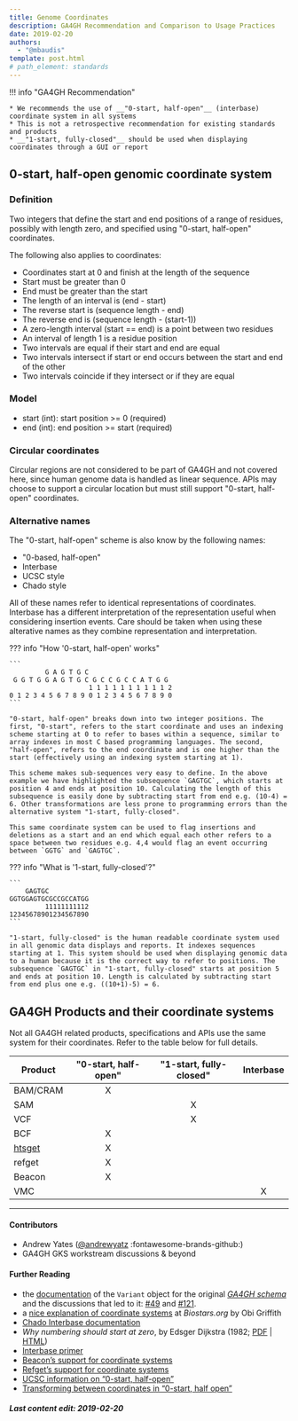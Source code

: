 ```yaml
---
title: Genome Coordinates
description: GA4GH Recommendation and Comparison to Usage Practices
date: 2019-02-20
authors:
  - "@mbaudis"
template: post.html
# path_element: standards
---
```


!!! info "GA4GH Recommendation"

    * We recommends the use of __"0-start, half-open"__ (interbase) coordinate system in all systems
    * This is not a retrospective recommendation for existing standards and products
    * __"1-start, fully-closed"__ should be used when displaying coordinates through a GUI or report

<!--more-->

## 0-start, half-open genomic coordinate system

### Definition

Two integers that define the start and end positions of a range of residues, possibly with length zero, and specified using "0-start, half-open" coordinates.

The following also applies to coordinates:

* Coordinates start at 0 and finish at the length of the sequence
* Start must be greater than 0
* End must be greater than the start
* The length of an interval is (end - start)
* The reverse start is (sequence length - end)
* The reverse end is (sequence length - (start-1))
* A zero-length interval (start == end) is a point between two residues
* An interval of length 1 is a residue position
* Two intervals are equal if their start and end are equal
* Two intervals intersect if start or end occurs between the start and end of the other
* Two intervals coincide if they intersect or if they are equal

### Model

* start (int): start position >= 0 (required)
* end (int): end position >= start (required)

### Circular coordinates

Circular regions are not considered to be part of GA4GH and not covered here, since human genome data is handled as linear sequence. APIs may choose to support a circular location but must still support "0-start, half-open" coordinates.

### Alternative names

The "0-start, half-open" scheme is also know by the following names:

* "0-based, half-open"
* Interbase
* UCSC style
* Chado style

All of these names refer to identical representations of coordinates. Interbase has a different interpretation of the representation useful when considering insertion events. Care should be taken when using these alterative names as they combine representation and interpretation.


??? info "How '0-start, half-open' works"

    ```
             G A G T G C
     G G T G G A G T G C G C C G C C A T G G
                        1 1 1 1 1 1 1 1 1 1 2
    0 1 2 3 4 5 6 7 8 9 0 1 2 3 4 5 6 7 8 9 0
    ```

    "0-start, half-open" breaks down into two integer positions. The first, "0-start", refers to the start coordinate and uses an indexing scheme starting at 0 to refer to bases within a sequence, similar to array indexes in most C based programming languages. The second, "half-open", refers to the end coordinate and is one higher than the start (effectively using an indexing system starting at 1).

    This scheme makes sub-sequences very easy to define. In the above example we have highlighted the subsequence `GAGTGC`, which starts at position 4 and ends at position 10. Calculating the length of this subsequence is easily done by subtracting start from end e.g. (10-4) = 6. Other transformations are less prone to programming errors than the alternative system "1-start, fully-closed".

    This same coordinate system can be used to flag insertions and deletions as a start and an end which equal each other refers to a space between two residues e.g. 4,4 would flag an event occurring between `GGTG` and `GAGTGC`.


??? info "What is '1-start, fully-closed'?"

    ```
        GAGTGC
    GGTGGAGTGCGCCGCCATGG
             11111111112
    12345678901234567890
    ```

    "1-start, fully-closed" is the human readable coordinate system used in all genomic data displays and reports. It indexes sequences starting at 1. This system should be used when displaying genomic data to a human because it is the correct way to refer to positions. The subsequence `GAGTGC` in "1-start, fully-closed" starts at position 5 and ends at position 10. Length is calculated by subtracting start from end plus one e.g. ((10+1)-5) = 6.

## GA4GH Products and their coordinate systems

Not all GA4GH related products, specifications and APIs use the same system for their coordinates. Refer to the table below for full details.

| Product | "0-start, half-open" | "1-start, fully-closed" | Interbase |
| --- | :---: | :---: | :---: |
| BAM/CRAM | X |  |  |
| SAM |  | X |  |
| VCF |  | X |  |
| BCF | X |  |  |
| [htsget](https://samtools.github.io/hts-specs/htsget.html#design-principles) | X |  |  |
| refget | X |  |  |
| Beacon | X |  |  |
| VMC |  |  | X |

--------------------------------------------------------------------------------

#### Contributors

* Andrew Yates ([@andrewyatz](https://github.com/@andrewyatz/) :fontawesome-brands-github:)
* GA4GH GKS workstream discussions & beyond

#### Further Reading

* the [documentation](https://ga4gh-schemas.readthedocs.io/en/latest/schemas/variants.proto.html#protobuf.Variant) of the `Variant` object for the original [_GA4GH schema_](https://github.com/ga4gh/ga4gh-schemas)
and the discussions that led to it:
[#49](https://github.com/ga4gh/ga4gh-schemas/pull/49#issuecomment-44503976)
and [#121](https://github.com/ga4gh/ga4gh-schemas/issues/121).
* a [nice explanation of coordinate systems](https://www.biostars.org/p/84686/) at _Biostars.org_ by Obi Griffith
* [Chado Interbase documentation](http://gmod.org/wiki/Introduction_to_Chado#Interbase_Coordinates)
* _Why numbering should start at zero_, by Edsger Dijkstra (1982; [PDF](http://www.cs.utexas.edu/users/EWD/ewd08xx/EWD831.PDF) | [HTML](https://www.cs.utexas.edu/users/EWD/transcriptions/EWD08xx/EWD831.html))
* [Interbase primer](http://bergmanlab.genetics.uga.edu/?p=36)
* [Beacon’s support for coordinate systems](https://github.com/ga4gh-beacon/specification/issues/251)
* [Refget’s support for coordinate systems](https://github.com/samtools/hts-specs/pull/327#issuecomment-411458808)
* [UCSC information on “0-start, half-open”](http://genome.ucsc.edu/blog/the-ucsc-genome-browser-coordinate-counting-systems/)
* [Transforming between coordinates in “0-start, half open”](http://genomewiki.ucsc.edu/index.php/Coordinate_Transforms)

##### Last content edit: 2019-02-20
